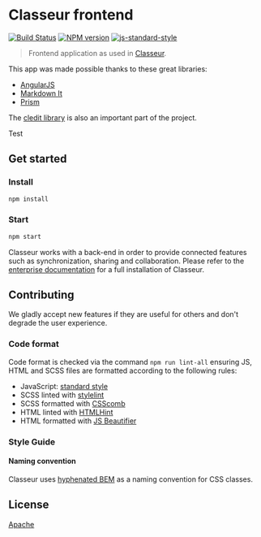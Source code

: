 # Classeur frontend

[![Build Status](https://img.shields.io/travis/classeur/classeur.svg?style=flat)](https://travis-ci.org/classeur/classeur) [![NPM version](https://img.shields.io/npm/v/classeur.svg?style=flat)](https://www.npmjs.org/package/classeur)
[![js-standard-style](https://img.shields.io/badge/code%20style-standard-brightgreen.svg)](http://standardjs.com/)

> Frontend application as used in [Classeur](https://app.classeur.io).

This app was made possible thanks to these great libraries:

- [AngularJS](https://github.com/angular/angular.js)
- [Markdown It](https://github.com/markdown-it/markdown-it)
- [Prism](https://github.com/PrismJS/prism)

The [cledit library](https://github.com/classeur/cledit) is also an important part of the project.

Test
## Get started

### Install

```sh
npm install
```

### Start

```sh
npm start
```

Classeur works with a back-end in order to provide connected features such as synchronization, sharing and collaboration. Please refer to the [enterprise documentation](https://classeur.zendesk.com/hc/en-us/articles/208399869-On-prem-installation) for a full installation of Classeur.


## Contributing

We gladly accept new features if they are useful for others and don't degrade the user experience.


### Code format

Code format is checked via the command `npm run lint-all` ensuring JS, HTML and SCSS files are formatted according to the following rules:

- JavaScript: [standard style](http://standardjs.com/)
- SCSS linted with [stylelint](http://stylelint.io/)
- SCSS formatted with [CSScomb](http://csscomb.com/)
- HTML linted with [HTMLHint](http://htmlhint.com/)
- HTML formatted with [JS Beautifier](http://jsbeautifier.org/)


### Style Guide

#### Naming convention

Classeur uses [hyphenated BEM](http://csswizardry.com/2013/01/mindbemding-getting-your-head-round-bem-syntax/) as a naming convention for CSS classes.

## License

[Apache](https://github.com/classeur/classeur/blob/master/LICENSE)
